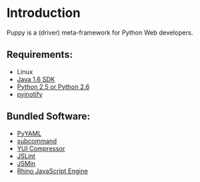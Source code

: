 Introduction
============
Puppy is a (driver) meta-framework for Python Web developers.



Requirements:
-------------
* Linux
* [Java 1.6 SDK][java_sdk]
* [Python 2.5 or Python 2.6][python]
* [pyinotify][pyinotify]

Bundled Software:
-----------------
* [PyYAML][pyyaml]
* [subcommand][subcommand]
* [YUI Compressor][yui_compressor]
* [JSLint][jslint]
* [JSMin][jsmin]
* [Rhino JavaScript Engine][rhino]

[rhino]: http://www.mozilla.org/rhino/
[jsmin]: http://crockford.com/javascript/jsmin
[jslint]: http://jslint.com
[yui_compressor]: http://developer.yahoo.com/yui/compressor/
[python]: http://www.python.org/
[java_sdk]: http://java.sun.com/
[pyinotify]: http://trac.dbzteam.org/pyinotify
[pyyaml]: http://pyyaml.org/
[subcommand]: http://github.com/anandology/subcommand/

